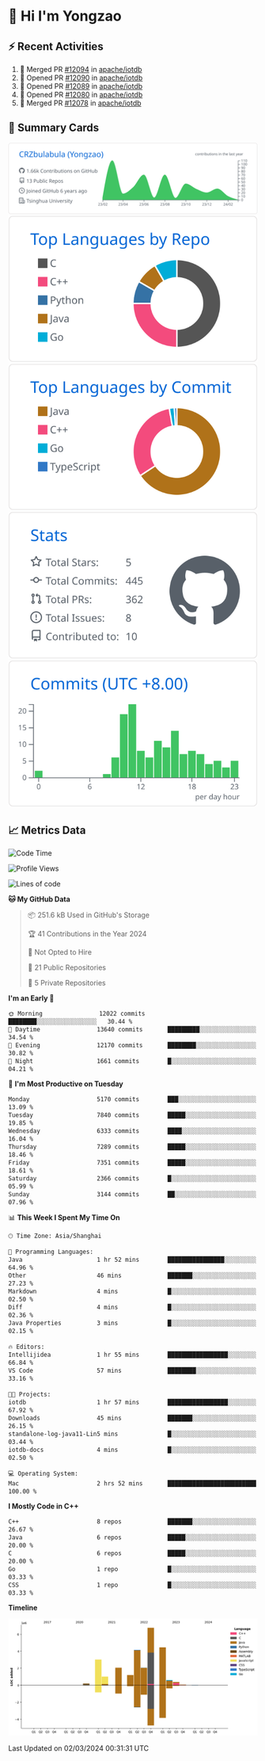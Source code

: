 # 👋 Hi I'm Yongzao

## ⚡ Recent Activities
<!--START_SECTION:activity-->
1. 🎉 Merged PR [#12094](https://github.com/apache/iotdb/pull/12094) in [apache/iotdb](https://github.com/apache/iotdb)
2. 💪 Opened PR [#12090](https://github.com/apache/iotdb/pull/12090) in [apache/iotdb](https://github.com/apache/iotdb)
3. 💪 Opened PR [#12089](https://github.com/apache/iotdb/pull/12089) in [apache/iotdb](https://github.com/apache/iotdb)
4. 💪 Opened PR [#12080](https://github.com/apache/iotdb/pull/12080) in [apache/iotdb](https://github.com/apache/iotdb)
5. 🎉 Merged PR [#12078](https://github.com/apache/iotdb/pull/12078) in [apache/iotdb](https://github.com/apache/iotdb)
<!--END_SECTION:activity-->

## 🎑 Summary Cards

[![](https://raw.githubusercontent.com/CRZbulabula/CRZbulabula/main/profile-summary-card-output/github/0-profile-details.svg)](https://github.com/vn7n24fzkq/github-profile-summary-cards)
[![](https://raw.githubusercontent.com/CRZbulabula/CRZbulabula/main/profile-summary-card-output/github/1-repos-per-language.svg)](https://github.com/vn7n24fzkq/github-profile-summary-cards) [![](https://raw.githubusercontent.com/CRZbulabula/CRZbulabula/main/profile-summary-card-output/github/2-most-commit-language.svg)](https://github.com/vn7n24fzkq/github-profile-summary-cards)
[![](https://raw.githubusercontent.com/CRZbulabula/CRZbulabula/main/profile-summary-card-output/github/3-stats.svg)](https://github.com/vn7n24fzkq/github-profile-summary-cards) [![](https://raw.githubusercontent.com/CRZbulabula/CRZbulabula/main/profile-summary-card-output/github/4-productive-time.svg)](https://github.com/vn7n24fzkq/github-profile-summary-cards)

## 📈 Metrics Data

<!--START_SECTION:waka-->
![Code Time](http://img.shields.io/badge/Code%20Time-567%20hrs%2012%20mins-blue)

![Profile Views](http://img.shields.io/badge/Profile%20Views-1-blue)

![Lines of code](https://img.shields.io/badge/From%20Hello%20World%20I%27ve%20Written-25.9%20million%20lines%20of%20code-blue)

**🐱 My GitHub Data** 

> 📦 251.6 kB Used in GitHub's Storage 
 > 
> 🏆 41 Contributions in the Year 2024
 > 
> 🚫 Not Opted to Hire
 > 
> 📜 21 Public Repositories 
 > 
> 🔑 5 Private Repositories 
 > 
**I'm an Early 🐤** 

```text
🌞 Morning                12022 commits       ████████░░░░░░░░░░░░░░░░░   30.44 % 
🌆 Daytime                13640 commits       █████████░░░░░░░░░░░░░░░░   34.54 % 
🌃 Evening                12170 commits       ████████░░░░░░░░░░░░░░░░░   30.82 % 
🌙 Night                  1661 commits        █░░░░░░░░░░░░░░░░░░░░░░░░   04.21 % 
```
📅 **I'm Most Productive on Tuesday** 

```text
Monday                   5170 commits        ███░░░░░░░░░░░░░░░░░░░░░░   13.09 % 
Tuesday                  7840 commits        █████░░░░░░░░░░░░░░░░░░░░   19.85 % 
Wednesday                6333 commits        ████░░░░░░░░░░░░░░░░░░░░░   16.04 % 
Thursday                 7289 commits        █████░░░░░░░░░░░░░░░░░░░░   18.46 % 
Friday                   7351 commits        █████░░░░░░░░░░░░░░░░░░░░   18.61 % 
Saturday                 2366 commits        █░░░░░░░░░░░░░░░░░░░░░░░░   05.99 % 
Sunday                   3144 commits        ██░░░░░░░░░░░░░░░░░░░░░░░   07.96 % 
```


📊 **This Week I Spent My Time On** 

```text
🕑︎ Time Zone: Asia/Shanghai

💬 Programming Languages: 
Java                     1 hr 52 mins        ████████████████░░░░░░░░░   64.96 % 
Other                    46 mins             ███████░░░░░░░░░░░░░░░░░░   27.23 % 
Markdown                 4 mins              █░░░░░░░░░░░░░░░░░░░░░░░░   02.50 % 
Diff                     4 mins              █░░░░░░░░░░░░░░░░░░░░░░░░   02.36 % 
Java Properties          3 mins              █░░░░░░░░░░░░░░░░░░░░░░░░   02.15 % 

🔥 Editors: 
Intellijidea             1 hr 55 mins        █████████████████░░░░░░░░   66.84 % 
VS Code                  57 mins             ████████░░░░░░░░░░░░░░░░░   33.16 % 

🐱‍💻 Projects: 
iotdb                    1 hr 57 mins        █████████████████░░░░░░░░   67.92 % 
Downloads                45 mins             ███████░░░░░░░░░░░░░░░░░░   26.15 % 
standalone-log-java11-Lin5 mins              █░░░░░░░░░░░░░░░░░░░░░░░░   03.44 % 
iotdb-docs               4 mins              █░░░░░░░░░░░░░░░░░░░░░░░░   02.50 % 

💻 Operating System: 
Mac                      2 hrs 52 mins       █████████████████████████   100.00 % 
```

**I Mostly Code in C++** 

```text
C++                      8 repos             ███████░░░░░░░░░░░░░░░░░░   26.67 % 
Java                     6 repos             █████░░░░░░░░░░░░░░░░░░░░   20.00 % 
C                        6 repos             █████░░░░░░░░░░░░░░░░░░░░   20.00 % 
Go                       1 repo              █░░░░░░░░░░░░░░░░░░░░░░░░   03.33 % 
CSS                      1 repo              █░░░░░░░░░░░░░░░░░░░░░░░░   03.33 % 
```



**Timeline**

![Lines of Code chart](https://raw.githubusercontent.com/CRZbulabula/CRZbulabula/main/assets/bar_graph.png)


 Last Updated on 02/03/2024 00:31:31 UTC
<!--END_SECTION:waka-->

